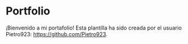 # Portfolio

¡Bienvenido a mi portafolio! Esta plantilla ha sido creada por el usuario Pietro923: https://github.com/Pietro923.

